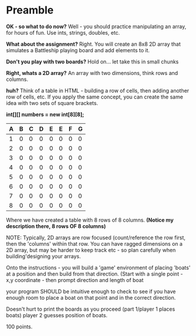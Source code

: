 # Preamble

**OK - so what to do now?**
  Well - you should practice manipulating an array, for hours of fun.  Use ints, strings, doubles, etc.

**What about the assignment?**
  Right. You will create an 8x8 2D array that simulates a Battleship playing board and add elements to it.
  
**Don't you play with two boards?**
  Hold on... let take this in small chunks

**Right, whats a 2D array?**
  An array with two dimensions, think rows and columns.
  
**huh?**
  Think of a table in HTML - building a row of cells, then adding another row of cells, etc.  If you apply the same concept, 
  you can create the same idea with two sets of square brackets.  
  
  **int[][] numbers = new int[8][8];**

| A  | B | C  | D | E  | E | F  | G |
| -- | -- | -- | -- | -- | -- | -- | -- |
| 1 | 0 | 0 | 0 | 0 | 0 | 0 | 0 |
| 2 | 0 | 0 | 0 | 0 | 0 | 0 | 0 |
| 3 | 0 | 0 | 0 | 0 | 0 | 0 | 0 |
| 4 | 0 | 0 | 0 | 0 | 0 | 0 | 0 |
| 5 | 0 | 0 | 0 | 0 | 0 | 0 | 0 |
| 6 | 0 | 0 | 0 | 0 | 0 | 0 | 0 |
| 7 | 0 | 0 | 0 | 0 | 0 | 0 | 0 |
| 8 | 0 | 0 | 0 | 0 | 0 | 0 | 0 |

  
  Where we have created a table with 8 rows of 8 columns.  **(Notice my description there, 8 rows OF 8 columns)**
  
  NOTE:  Typically, 2D arrays are row focused (count/reference the row first, then the 'columns' within that row.
  You can have ragged dimensions on a 2D array, but may be harder to keep track etc - so plan carefully when building'designing your arrays.
  
  Onto the instructions - you will build a 'game' environment of placing 'boats' at a position and then build from that direction.  (Start with a single point - x,y coordinate - then prompt direction and length of boat
  
  your program SHOULD be intuitive enough to check to see if you have enough room to place a boat on that point and in the correct direction.
  
  Doesn't hurt to print the boards as you proceed (part 1/player 1 places boats) player 2 guesses position of boats.
  
  100 points.
  
